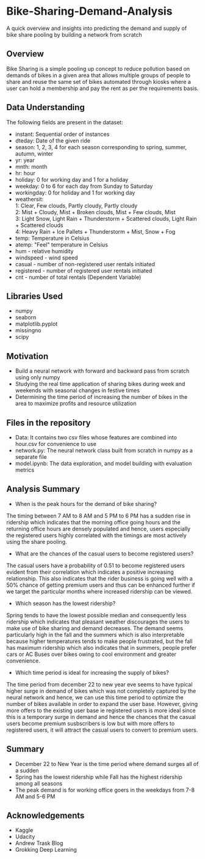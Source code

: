 # Bike-Sharing-Demand-Analysis
A quick overview and insights into predicting the demand and supply of bike share pooling by building a network from scratch

## Overview

Bike Sharing is a simple pooling up concept to reduce pollution based on demands of bikes in a given area that allows multiple groups of people to share and reuse the same set of bikes automated through kiosks where a user can hold a membership and pay the rent as per the requirements basis.

## Data Understanding

The following fields are present in the dataset:

- instant: Sequential order of instances
- dteday: Date of the given ride
- season: 1, 2, 3, 4 for each season corresponding to spring, summer, autumn, winter
- yr: year
- mnth: month
- hr: hour
- holiday: 0 for working day and 1 for a holiday
- weekday: 0 to 6 for each day from Sunday to Saturday
- workingday: 0 for holiday and 1 for working day
- weathersit:<br/>
    1: Clear, Few clouds, Partly cloudy, Partly cloudy<br/>
    2: Mist + Cloudy, Mist + Broken clouds, Mist + Few clouds, Mist<br/>
    3: Light Snow, Light Rain + Thunderstorm + Scattered clouds, Light Rain + Scattered clouds<br/>
    4: Heavy Rain + Ice Pallets + Thunderstorm + Mist, Snow + Fog<br/>
- temp: Temperature in Celsius
- atemp: "Feel" temperature in Celsius
- hum - relative humidity
- windspeed - wind speed
- casual - number of non-registered user rentals initiated
- registered - number of registered user rentals initiated
- cnt - number of total rentals (Dependent Variable)

## Libraries Used

- numpy
- seaborn
- matplotlib.pyplot
- missingno
- scipy

## Motivation

- Build a neural network with forward and backward pass from scratch using only numpy
- Studying the real time application of sharing bikes during week and weekends with seasonal changes in festive times
- Determining the time period of increasing the number of bikes in the area to maximize profits and resource utilization

## Files in the repository

- Data: It contains two csv files whose features are combined into hour.csv for convenience to use
- network.py: The neural network class built from scratch in numpy as a separate file
- model.ipynb: The data exploration, and model building with evaluation metrics

## Analysis Summary

- When is the peak hours for the demand of bike sharing?

The timing between 7 AM to 8 AM and 5 PM to 6 PM has a sudden rise in ridership which indicates that the morning office going hours and the returning office hours are densely populated and hence, users especially the registered users highly correlated with the timings are most actively using the share pooling.

- What are the chances of the casual users to become registered users?

The casual users have a probability of 0.51 to become registered users evident from their correlation which indicates a positive increasing relationship. This also indicates that the rider business is going well with a 50% chance of getting premium users and thus can be enhanced further if we target the particular months where increased ridership can be viewed.

- Which season has the lowest ridership?

Spring tends to have the lowest possible median and consequently less ridership which indicates that pleasant weather discourages the users to make use of bike sharing and demand decreases. The demand seems particularly high in the fall and the summers which is also interpretable because higher temperatures tends to make people frustrated, but the fall has maximum ridership which also indicates that in summers, people prefer cars or AC Buses over bikes owing to cool environment and greater convenience.

- Which time period is ideal for increasing the supply of bikes?

The time period from december 22 to new year eve seems to have typical higher surge in demand of bikes which was not completely captured by the neural network and hence, we can use this time period to optimize the number of bikes available in order to expand the user base. However, giving more offers to the existing user base ie registered users is more ideal since this is a temporary surge in demand and hence the chances that the casual users become premium susbscribers is low but with more offers to registered users, it will attract the casual users to convert to premium users.

## Summary

- December 22 to New Year is the time period where demand surges all of a sudden
- Spring has the lowest ridership while Fall has the highest ridership among all seasons
- The peak demand is for working office goers in the weekdays from 7-8 AM and 5-6 PM

## Acknowledgements
- Kaggle
- Udacity
- Andrew Trask Blog
- Grokking Deep Learning

